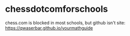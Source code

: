 # chessdotcomforschools
chess.com is blocked in most schools, but github isn't
site: https://qwaserbar.github.io/yourmathguide
